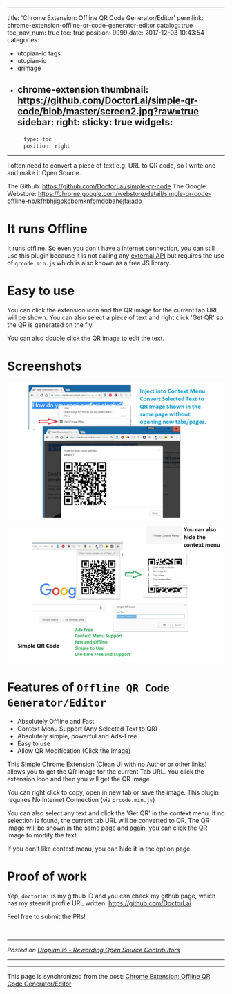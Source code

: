 
---
title: 'Chrome Extension: Offline QR Code Generator/Editor'
permlink: chrome-extension-offline-qr-code-generator-editor
catalog: true
toc_nav_num: true
toc: true
position: 9999
date: 2017-12-03 10:43:54
categories:
- utopian-io
tags:
- utopian-io
- qrimage
- chrome-extension
thumbnail: https://github.com/DoctorLai/simple-qr-code/blob/master/screen2.jpg?raw=true
sidebar:
    right:
        sticky: true
widgets:
    -
        type: toc
        position: right
---


I often need to convert a piece of text e.g. URL to QR code, so I write one and make it Open Source.

The Github:  https://github.com/DoctorLai/simple-qr-code
The Google Webstore: https://chrome.google.com/webstore/detail/simple-qr-code-offline-no/kfhbhjigpkcbpmknfomdobahejfajado

# It runs Offline
It runs offline. So even you don't have a internet connection, you can still use this plugin because it is not calling any [external API](https://helloacm.com/how-to-generate-qr-image-using-google-api/) but requires the use of `qrcode.min.js` which is also known as a free JS library.

# Easy to use
You can click the extension icon and the QR image for the current tab URL will be shown. You can also select a piece of text and right click 'Get QR' so the QR is generated on the fly.

You can also double click the QR image to edit the text.

# Screenshots
![](https://github.com/DoctorLai/simple-qr-code/blob/master/screen2.jpg?raw=true)

![](https://github.com/DoctorLai/simple-qr-code/blob/master/screenshot.jpg?raw=true)

# Features of `Offline QR Code Generator/Editor`
- Absolutely Offline and Fast
- Context Menu Support (Any Selected Text to QR)
- Absolutely simple, powerful and Ads-Free
- Easy to use
- Allow QR Modification (Click the Image)

This Simple Chrome Extension (Clean UI with no Author or other links) allows you to get the QR image for the current Tab URL. You click the extension icon and then you will get the QR image.

You can right click to copy, open in new tab or save the image. This plugin requires No Internet Connection (via `qrcode.min.js`)

You can also select any text and click the 'Get QR' in the context menu. If no selection is found, the current tab URL will be converted to QR. The QR image will be shown in the same page and again, you can click the QR image to modify the text.

If you don't like context menu, you can hide it in the option page.

# Proof of work
Yep, `doctorlai` is my github ID and you can check my github page, which has my steemit profile URL written:  https://github.com/DoctorLai

Feel free to submit the PRs!





<br /><hr/><em>Posted on <a href="https://utopian.io/utopian-io/@justyy/chrome-extension-offline-qr-code-generator-editor">Utopian.io -  Rewarding Open Source Contributors</a></em><hr/>

- - -

This page is synchronized from the post: [Chrome Extension: Offline QR Code Generator/Editor](https://steemit.com/@justyy/chrome-extension-offline-qr-code-generator-editor)
